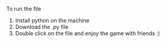 To run the file
1. Install python on the machine
2. Download the .py file
3. Double click on the file and enjoy the game with friends :)
